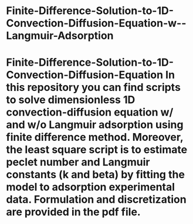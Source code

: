 # Finite-Difference-Solution-to-1D-Convection-Diffusion-Equation-w--Langmuir-Adsorption
# Finite-Difference-Solution-to-1D-Convection-Diffusion-Equation In this repository you can find scripts to solve dimensionless 1D convection-diffusion equation w/ and w/o Langmuir adsorption using finite difference method. Moreover, the least square script is to estimate peclet number and Langmuir constants (k and beta) by fitting the model to adsorption experimental data.  Formulation and discretization are provided in the pdf file. 
